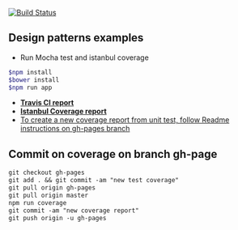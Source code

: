 [![Build Status](https://travis-ci.org/fernandoPalaciosGit/design-patterns.svg?branch=master)](https://travis-ci.org/fernandoPalaciosGit/design-patterns)


## Design patterns examples

- Run Mocha test and istanbul coverage
```bash
$npm install
$bower install
$npm run app
```

- [**Travis CI report**](https://travis-ci.org/fernandoPalaciosGit/design-patterns)
- [**Istanbul Coverage report**](http://fernandopalaciosgit.github.io/design-patterns/test/coverage/html/index.html)
- [To create a new coverage report from unit test, follow Readme instructions on gh-pages branch](https://github.com/fernandoPalaciosGit/design-patterns/tree/gh-pages)


## Commit on coverage on branch gh-page

```markdown
git checkout gh-pages
git add . && git commit -am "new test coverage"
git pull origin gh-pages
git pull origin master
npm run coverage
git commit -am "new coverage report"
git push origin -u gh-pages
```
